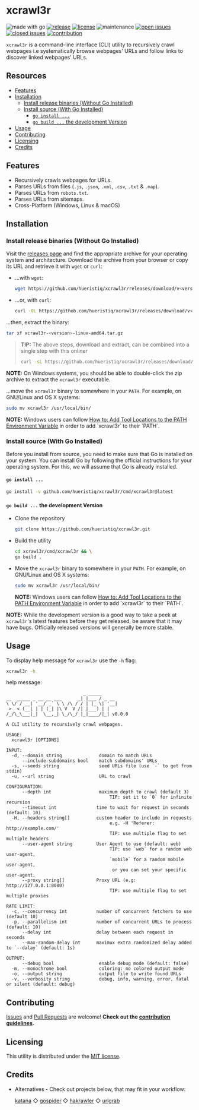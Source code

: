 # xcrawl3r

![made with go](https://img.shields.io/badge/made%20with-Go-0000FF.svg) [![release](https://img.shields.io/github/release/hueristiq/xcrawl3r?style=flat&color=0000FF)](https://github.com/hueristiq/xcrawl3r/releases) [![license](https://img.shields.io/badge/license-MIT-gray.svg?color=0000FF)](https://github.com/hueristiq/xcrawl3r/blob/master/LICENSE) ![maintenance](https://img.shields.io/badge/maintained%3F-yes-0000FF.svg) [![open issues](https://img.shields.io/github/issues-raw/hueristiq/xcrawl3r.svg?style=flat&color=0000FF)](https://github.com/hueristiq/xcrawl3r/issues?q=is:issue+is:open) [![closed issues](https://img.shields.io/github/issues-closed-raw/hueristiq/xcrawl3r.svg?style=flat&color=0000FF)](https://github.com/hueristiq/xcrawl3r/issues?q=is:issue+is:closed) [![contribution](https://img.shields.io/badge/contributions-welcome-0000FF.svg)](https://github.com/hueristiq/xcrawl3r/blob/master/CONTRIBUTING.md)

`xcrawl3r` is a command-line interface (CLI) utility to recursively crawl webpages i.e systematically browse webpages' URLs and follow links to discover linked webpages' URLs.

## Resources

* [Features](#features)
* [Installation](#installation)
	* [Install release binaries (Without Go Installed)](#install-release-binaries-without-go-installed)
	* [Install source (With Go Installed)](#install-source-with-go-installed)
		* [`go install ...`](#go-install)
		* [`go build ...` the development Version](#go-build--the-development-version)
* [Usage](#usage)
* [Contributing](#contributing)
* [Licensing](#licensing)
* [Credits](#credits)

## Features

* Recursively crawls webpages for URLs.
* Parses URLs from files (`.js`, `.json`, `.xml`, `.csv`, `.txt` & `.map`).
* Parses URLs from `robots.txt`.
* Parses URLs from sitemaps.
* Cross-Platform (Windows, Linux & macOS)

## Installation

### Install release binaries (Without Go Installed)

Visit the [releases page](https://github.com/hueristiq/xcrawl3r/releases) and find the appropriate archive for your operating system and architecture. Download the archive from your browser or copy its URL and retrieve it with `wget` or `curl`:

* ...with `wget`:

	```bash
	wget https://github.com/hueristiq/xcrawl3r/releases/download/v<version>/xcrawl3r-<version>-linux-amd64.tar.gz
	```

* ...or, with `curl`:

	```bash
	curl -OL https://github.com/hueristiq/xcrawl3r/releases/download/v<version>/xcrawl3r-<version>-linux-amd64.tar.gz
	```

...then, extract the binary:

```bash
tar xf xcrawl3r-<version>-linux-amd64.tar.gz
```

> **TIP:** The above steps, download and extract, can be combined into a single step with this onliner
> 
> ```bash
> curl -sL https://github.com/hueristiq/xcrawl3r/releases/download/v<version>/xcrawl3r-<version>-linux-amd64.tar.gz | tar -xzv
> ```

**NOTE:** On Windows systems, you should be able to double-click the zip archive to extract the `xcrawl3r` executable.

...move the `xcrawl3r` binary to somewhere in your `PATH`. For example, on GNU/Linux and OS X systems:

```bash
sudo mv xcrawl3r /usr/local/bin/
```

**NOTE:** Windows users can follow [How to: Add Tool Locations to the PATH Environment Variable](https://msdn.microsoft.com/en-us/library/office/ee537574(v=office.14).aspx) in order to add `xcrawl3r` to their `PATH`.

### Install source (With Go Installed)

Before you install from source, you need to make sure that Go is installed on your system. You can install Go by following the official instructions for your operating system. For this, we will assume that Go is already installed.

#### `go install ...`

```bash
go install -v github.com/hueristiq/xcrawl3r/cmd/xcrawl3r@latest
```

#### `go build ...` the development Version

* Clone the repository

	```bash
	git clone https://github.com/hueristiq/xcrawl3r.git 
	```

* Build the utility

	```bash
	cd xcrawl3r/cmd/xcrawl3r && \
	go build .
	```

* Move the `xcrawl3r` binary to somewhere in your `PATH`. For example, on GNU/Linux and OS X systems:

	```bash
	sudo mv xcrawl3r /usr/local/bin/
	```

	**NOTE:** Windows users can follow [How to: Add Tool Locations to the PATH Environment Variable](https://msdn.microsoft.com/en-us/library/office/ee537574(v=office.14).aspx) in order to add `xcrawl3r` to their `PATH`.


**NOTE:** While the development version is a good way to take a peek at `xcrawl3r`'s latest features before they get released, be aware that it may have bugs. Officially released versions will generally be more stable.

## Usage

To display help message for `xcrawl3r` use the `-h` flag:

```bash
xcrawl3r -h
```

help message:

```text
                             _ _____      
__  _____ _ __ __ ___      _| |___ / _ __ 
\ \/ / __| '__/ _` \ \ /\ / / | |_ \| '__|
 >  < (__| | | (_| |\ V  V /| |___) | |   
/_/\_\___|_|  \__,_| \_/\_/ |_|____/|_| v0.0.0

A CLI utility to recursively crawl webpages.

USAGE:
  xcrawl3r [OPTIONS]

INPUT:
  -d, --domain string              domain to match URLs
      --include-subdomains bool    match subdomains' URLs
  -s, --seeds string               seed URLs file (use `-` to get from stdin)
  -u, --url string                 URL to crawl

CONFIGURATION:
      --depth int                  maximum depth to crawl (default 3)
                                       TIP: set it to `0` for infinite recursion
      --timeout int               time to wait for request in seconds (default: 10)
  -H, --headers string[]          custom header to include in requests
                                       e.g. -H 'Referer: http://example.com/'
                                       TIP: use multiple flag to set multiple headers
      --user-agent string         User Agent to use (default: web)
                                       TIP: use `web` for a random web user-agent,
                                       `mobile` for a random mobile user-agent,
                                        or you can set your specific user-agent.
      --proxy string[]            Proxy URL (e.g: http://127.0.0.1:8080)
                                       TIP: use multiple flag to set multiple proxies

RATE LIMIT:
  -c, --concurrency int           number of concurrent fetchers to use (default 10)
  -p, --parallelism int           number of concurrent URLs to process (default: 10)
      --delay int                 delay between each request in seconds
      --max-random-delay int      maximux extra randomized delay added to `--dalay` (default: 1s)

OUTPUT:
      --debug bool                 enable debug mode (default: false)
  -m, --monochrome bool            coloring: no colored output mode
  -o, --output string              output file to write found URLs
  -v, --verbosity string           debug, info, warning, error, fatal or silent (default: debug)
```

## Contributing

[Issues](https://github.com/hueristiq/xcrawl3r/issues) and [Pull Requests](https://github.com/hueristiq/xcrawl3r/pulls) are welcome! **Check out the [contribution guidelines](./CONTRIBUTING.md).**

## Licensing

This utility is distributed under the [MIT license](./LICENSE).


## Credits

* Alternatives - Check out projects below, that may fit in your workflow:

	[katana](https://github.com/projectdiscovery/katana) ◇ [gospider](https://github.com/jaeles-project/gospider) ◇ [hakrawler](https://github.com/hakluke/hakrawler) ◇ [urlgrab](https://github.com/IAmStoxe/urlgrab)